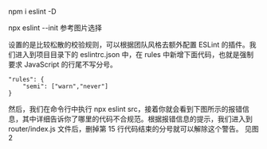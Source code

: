 
npm i eslint -D

npx eslint --init
参考图片选择

设置的是比较松散的校验规则，可以根据团队风格去额外配置 ESLint 的插件。我们进入到项目目录下的 eslintrc.json 中，在 rules 中新增下面代码，也就是强制要求 JavaScript 的行尾不写分号。

    "rules": {
        "semi": ["warn","never"]
    }

然后，我们在命令行中执行 npx eslint src，接着你就会看到下图所示的报错信息，其中详细告诉你了哪里的代码不合规范。根据报错信息的提示，我们进入到 router/index.js 文件后，删掉第 15 行代码结束的分号就可以解除这个警告。
见图2